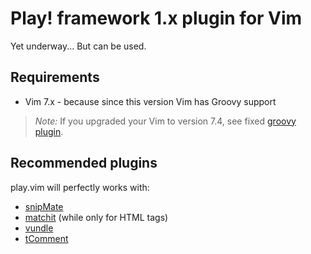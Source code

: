 Play! framework 1.x plugin for Vim
==================================

Yet underway... But can be used.

Requirements
------------

* Vim 7.x - because since this version Vim has Groovy support

> *Note:*
> If you upgraded your Vim to version 7.4, see fixed
> [groovy plugin](https://github.com/rdolgushin/groovy.vim).

Recommended plugins
-------------------

play.vim will perfectly works with:

* [snipMate](https://github.com/msanders/snipmate.vim)
* [matchit](http://www.vim.org/scripts/script.php?script_id=39) (while only for HTML tags)
* [vundle](https://github.com/gmarik/vundle)
* [tComment](https://github.com/tomtom/tcomment_vim)

